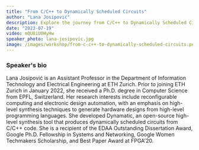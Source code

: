 ```yaml
---
title: "From C/C++ to Dynamically Scheduled Circuits"
author: "Lana Josipović"
description: Explore the journey from C/C++ to Dynamically Scheduled Circuits with Lana Josipović, an expert in high-level synthesis and reconfigurable computing. Join her recorded workshop session on innovative hardware design techniques.
date: "2023-07-19"
video: mQU8iU0HyHw
speaker_photo: lana-josipovic.jpg
image: /images/workshop/from-c-c++-to-dynamically-scheduled-circuits.png
---
```


### Speaker's bio

Lana Josipović is an Assistant Professor in the Department of Information Technology and Electrical Engineering at ETH Zurich. Prior to joining ETH Zurich in January 2022, she received a Ph.D. degree in Computer Science from EPFL, Switzerland. Her research interests include reconfigurable computing and electronic design automation, with an emphasis on high-level synthesis techniques to generate hardware designs from high-level programming languages. She developed Dynamatic, an open-source high-level synthesis tool that produces dynamically scheduled circuits from C/C++ code. She is a recipient of the EDAA Outstanding Dissertation Award, Google Ph.D. Fellowship in Systems and Networking, Google Women Techmakers Scholarship, and Best Paper Award at FPGA'20.
